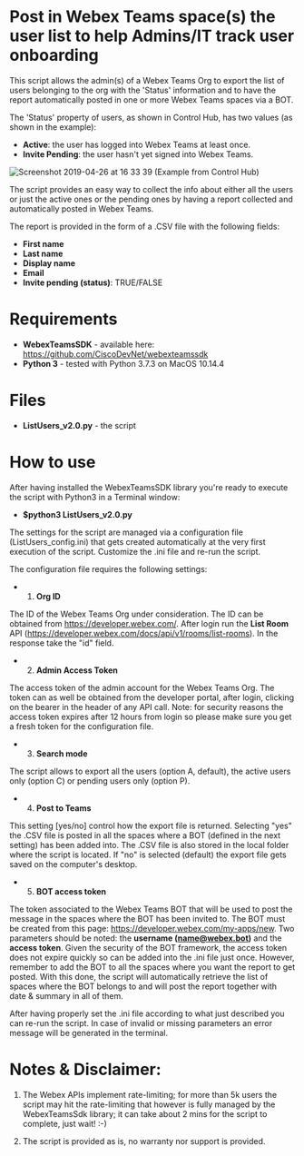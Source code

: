 # Post in Webex Teams space(s) the user list to help Admins/IT track user onboarding

This script allows the admin(s) of a Webex Teams Org to export the list of users belonging to the org with the 'Status' information and to have the report automatically posted in one or more Webex Teams spaces via a BOT.

The 'Status' property of users, as shown in Control Hub, has two values (as shown in the example):

- **Active**: the user has logged into Webex Teams at least once.
- **Invite Pending**: the user hasn't yet signed into Webex Teams.


![Screenshot 2019-04-26 at 16 33 39](https://user-images.githubusercontent.com/47174761/56818428-e4acb000-6847-11e9-9e6c-603b1dc25300.png)
(Example from Control Hub)


The script provides an easy way to collect the info about either all the users or just the active ones or the pending ones by having a report collected and automatically posted in Webex Teams.

The report is provided in the form of a .CSV file with the following fields:

- **First name**
- **Last name**
- **Display name**
- **Email**
- **Invite pending (status)**: TRUE/FALSE


# Requirements
- **WebexTeamsSDK** - available here: https://github.com/CiscoDevNet/webexteamssdk
- **Python 3** - tested with Python 3.7.3 on MacOS 10.14.4


# Files
- **ListUsers_v2.0.py** - the script

# How to use

After having installed the WebexTeamsSDK library you're ready to execute the script with Python3 in a Terminal window:

- **$python3 ListUsers_v2.0.py**

The settings for the script are managed via a configuration file (ListUsers_config.ini) that gets created automatically at the very first execution of the script. Customize the .ini file and re-run the script.

The configuration file requires the following settings:

- 1. **Org ID**

The ID of the Webex Teams Org under consideration. The ID can be obtained from https://developer.webex.com/. 		After login run the **List Room** API (https://developer.webex.com/docs/api/v1/rooms/list-rooms). In the response take the "id" field.

- 2. **Admin Access Token**

The access token of the admin account for the Webex Teams Org. The token can as well be obtained from the developer portal, after login, clicking on the bearer in the header of any API call. Note: for security reasons the access token expires after 12 hours from login so please make sure you get a fresh token for the configuration file.

- 3. **Search mode**

The script allows to export all the users (option A, default), the active users only (option C) or pending users only (option P).

- 4. **Post to Teams**

This setting [yes/no] control how the export file is returned. Selecting "yes" the .CSV file is posted in all the spaces where a BOT (defined in the next setting) has been added into. The .CSV file is also stored in the local folder where the script is located.
If "no" is selected (default) the export file gets saved on the computer's desktop.

- 5. **BOT access token**

The token associated to the Webex Teams BOT that will be used to post the message in the spaces where the BOT has been invited to.
The BOT must be created from this page: https://developer.webex.com/my-apps/new. Two parameters should be noted: the **username (name@webex.bot)** and the **access token**. Given the security of the BOT framework, the access token does not expire quickly so can be added into the .ini file just once. However, remember to add the BOT to all the spaces where you want the report to get posted. With this done, the script will automatically retrieve the list of spaces where the BOT belongs to and will post the report together with date & summary in all of them.


After having properly set the .ini file according to what just described you can re-run the script. In case of invalid or missing parameters an error message will be generated in the terminal. 

# Notes & Disclaimer:

1. The Webex APIs implement rate-limiting; for more than 5k users the script may hit the rate-limiting that however is fully managed by the WebexTeamsSdk library; it can take about 2 mins for the script to complete, just wait! :-)

2. The script is provided as is, no warranty nor support is provided.

